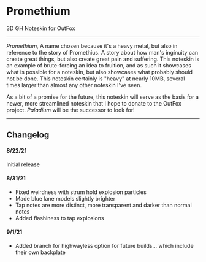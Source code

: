 # Promethium
3D GH Noteskin for OutFox

-----

*Promethium*, A name chosen because it's a heavy metal, but also in reference to the story of Promethius. A story about how man's inginuity can create great things, but also create great pain and suffering. This noteskin is an example of brute-forcing an idea to fruition, and as such it showcases what is possible for a noteskin, but also showcases what probably should not be done. This noteskin certainly is "heavy" at nearly 10MB, several times larger than almost any other noteskin I've seen.

As a bit of a promise for the future, this noteskin will serve as the basis for a newer, more streamlined noteskin that I hope to donate to the OutFox project. *Paladium* will be the successor to look for!

-----

## Changelog

#### 8/22/21

Initial release

#### 8/31/21

 - Fixed weirdness with strum hold explosion particles  
 - Made blue lane models slightly brighter  
 - Tap notes are more distinct, more transparent and darker than normal notes  
 - Added flashiness to tap explosions

#### 9/1/21

 - Added branch for highwayless option for future builds... which include their own backplate